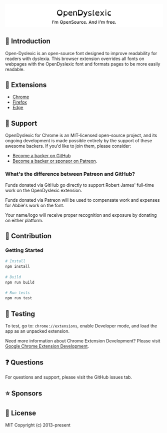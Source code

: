 <p align="center">
  <a href="https://wwww.opendyslexic.org" target="_blank" rel="noopener noreferrer">
    <img width="750" src="./app/assets/images/readme.png" alt="OpenDyslexic logo">
  </a>
</p>

## 🚀 Introduction

Open-Dyslexic is an open-source font designed to improve readability for readers with dyslexia. This browser extension overrides all fonts on webpages with the OpenDyslexic font and formats pages to be more easily readable.

## 🧩 Extensions

-   [Chrome](https://chrome.google.com/webstore/detail/opendyslexic-for-chrome/cdnapgfjopgaggbmfgbiinmmbdcglnam)
-   [Firefox](https://addons.mozilla.org/firefox/addon/opendyslexic-for-firefox/)
-   [Edge](https://microsoftedge.microsoft.com/addons/detail/opendyslexic/)

## 🤝 Support

OpenDyslexic for Chrome is an MIT-licensed open-source project, and its ongoing development is made possible entirely by the support of these awesome backers. If you'd like to join them, please consider:

-   [Become a backer on GitHub](https://github.com/sponsors/RobertJGabriel)
-   [Become a backer or sponsor on Patreon](https://patreon.com/opendyslexic).

### What's the difference between Patreon and GitHub?

Funds donated via GitHub go directly to support Robert James' full-time work on the OpenDyslexic extension.

Funds donated via Patreon will be used to compensate work and expenses for Abbie's work on the font.

Your name/logo will receive proper recognition and exposure by donating on either platform.

## 🙌 Contribution

### Getting Started

```bash
# Install
npm install

# Build
npm run build

# Run tests
npm run test

```

## 🧪 Testing

To test, go to: `chrome://extensions`, enable Developer mode, and load the app as an unpacked extension.

Need more information about Chrome Extension Development? Please visit [Google Chrome Extension Development](http://developer.chrome.com/extensions/devguide.html).

## ❓ Questions

For questions and support, please visit the GitHub issues tab.

## ⭐ Sponsors

## 📜 License

MIT Copyright (c) 2013-present
